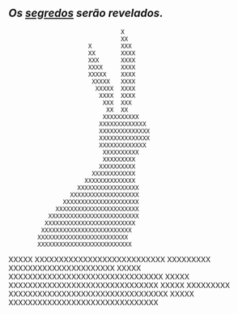 ## _Os [segredos](https://youtu.be/R0G6FrLD9j0) serão revelados._

                                   X
                                   XX
                          X        XXX
                          XX       XXXX
                          XXX      XXXX
                          XXXX     XXXX
                          XXXXX    XXXX
                           XXXXX   XXXX
                            XXXXX  XXXX
                             XXXX  XXXX
                              XXX  XXX
                               XX  XX
                              XXXXXXXXXX
                             XXXXXXXXXXXXX
                             XXXXXXXXXXXXXX
                             XXXXXXXXXXXXXX
                             XXXXXXXXXXXXX
                              XXXXXXXXXX
                              XXXXXXXXX
                             XXXXXXXXXX
                           XXXXXXXXXXXX
                         XXXXXXXXXXXXXX
                       XXXXXXXXXXXXXXXXX
                     XXXXXXXXXXXXXXXXXXX
                   XXXXXXXXXXXXXXXXXXXXX
                 XXXXXXXXXXXXXXXXXXXXXXX
               XXXXXXXXXXXXXXXXXXXXXXXXX
              XXXXXXXXXXXXXXXXXXXXXXXXX
             XXXXXXXXXXXXXXXXXXXXXXXXX
            XXXXXXXXXXXXXXXXXXXXXXXXX
            XXXXXXXXXXXXXXXXXXXXXXXXXX
   XXXXX    XXXXXXXXXXXXXXXXXXXXXXXXXXX
 XXXXXXXXX  XXXXXXXXXXXXXXXXXXXXXX XXXXX
XXXXXXXXXXXXXXXXXXXXXXXXXXXXXXXX    XXXXX
XXXXXXXXXXXXXXXXXXXXXXXXXXXXXXX      XXXXX
 XXXXXXXXX  XXXXXXXXXXXXXXXXXXXXXXXXXXXXXXXXX
   XXXXX      XXXXXXXXXXXXXXXXXXXXXXXXXXXXXXX
